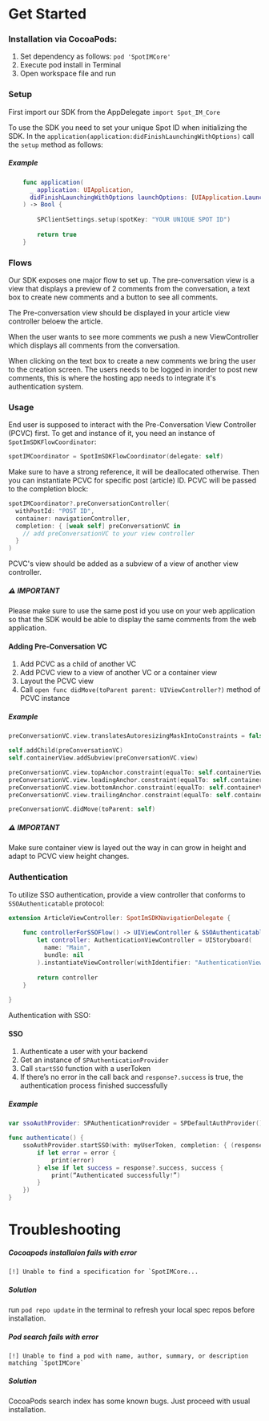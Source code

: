 # Get Started

### Installation via CocoaPods:
1. Set dependency as follows: `pod 'SpotIMCore'`
2. Execute pod install in Terminal
3. Open workspace file and run

### Setup

First import our SDK from the AppDelegate
`import Spot_IM_Core`

To use the SDK you need to set your unique Spot ID when initializing the SDK. 
In the `application(application:didFinishLaunchingWithOptions)` call the `setup` method as follows: 

##### Example

```swift
    func application(
      _ application: UIApplication, 
      didFinishLaunchingWithOptions launchOptions: [UIApplication.LaunchOptionsKey: Any]?
    ) -> Bool {
        
        SPClientSettings.setup(spotKey: "YOUR UNIQUE SPOT ID")
        
        return true
    }
```

### Flows

Our SDK exposes one major flow to set up. The pre-conversation view is a view that displays a preview of 2 comments from the conversation, a text box to create new comments and a button to see all comments.

The Pre-conversation view should be displayed in your article view controller beloew the article.

When the user wants to see more comments we push a new ViewController which displays all comments from the conversation.

When clicking on the text box to create a new comments we bring the user to the creation screen. The users needs to be logged in inorder to post new comments, this is where the hosting app needs to integrate it's authentication system.

### Usage

End user is supposed to interact with the Pre-Conversation View Controller (PCVC) first. To get and instance of it, you need an instance of `SpotImSDKFlowCoordinator`:
```swift
spotIMCoordinator = SpotImSDKFlowCoordinator(delegate: self)
```
Make sure to have a strong reference, it will be deallocated otherwise.
Then you can instantiate PCVC for specific post (article) ID. PCVC will be passed to the completion block:
```swift
spotIMCoordinator?.preConversationController(
  withPostId: "POST ID",
  container: navigationController, 
  completion: { [weak self] preConversationVC in 
    // add preConversationVC to your view controller
  }
)
```

PCVC's view should be added as a subview of a view of another view controller.

##### ⚠️ IMPORTANT
Please make sure to use the same post id you use on your web application so that the SDK would be able to display the same comments from the web application.

#### Adding Pre-Conversation VC

1. Add PCVC as a child of another VC
2. Add PCVC view to a view of another VC or a container view
3. Layout the PCVC view
4. Call `open func didMove(toParent parent: UIViewController?)` method of PCVC instance

##### Example

```swift
preConversationVC.view.translatesAutoresizingMaskIntoConstraints = false

self.addChild(preConversationVC)
self.containerView.addSubview(preConversationVC.view)

preConversationVC.view.topAnchor.constraint(equalTo: self.containerView.topAnchor).isActive = true
preConversationVC.view.leadingAnchor.constraint(equalTo: self.containerView.leadingAnchor).isActive = true
preConversationVC.view.bottomAnchor.constraint(equalTo: self.containerView.bottomAnchor).isActive = true
preConversationVC.view.trailingAnchor.constraint(equalTo: self.containerView.trailingAnchor).isActive = true

preConversationVC.didMove(toParent: self)
```
##### ⚠️ IMPORTANT
Make sure container view is layed out the way in can grow in height and adapt to PCVC view height changes.

### Authentication

To utilize SSO authentication, provide a view controller that conforms to `SSOAuthenticatable` protocol:
```swift
extension ArticleViewController: SpotImSDKNavigationDelegate {
    
    func controllerForSSOFlow() -> UIViewController & SSOAuthenticatable {
        let controller: AuthenticationViewController = UIStoryboard(
          name: "Main", 
          bundle: nil
        ).instantiateViewController(withIdentifier: "AuthenticationViewController") as! AuthenticationViewController
        
        return controller
    }
    
}
```

Authentication with SSO:

#### SSO

1. Authenticate a user with your backend
2. Get an instance of `SPAuthenticationProvider`
3. Call `startSSO` function with a userToken 
4. If there’s no error in the call back and `response?.success` is true, the authentication process finished successfully

##### Example
```swift
var ssoAuthProvider: SPAuthenticationProvider = SPDefaultAuthProvider()

func authenticate() {
    ssoAuthProvider.startSSO(with: myUserToken, completion: { (response, error) in
        if let error = error {
            print(error)
        } else if let success = response?.success, success {
            print(“Authenticated successfully!”)
        }
    })
}
```

# Troubleshooting

##### Cocoapods installaion fails with error
```
[!] Unable to find a specification for `SpotIMCore...
```
##### Solution
run `pod repo update` in the terminal to refresh your local spec repos before installation.

##### Pod search fails with error
```
[!] Unable to find a pod with name, author, summary, or description matching `SpotIMCore`
```
##### Solution
CocoaPods search index has some known bugs. Just proceed with usual installation.
